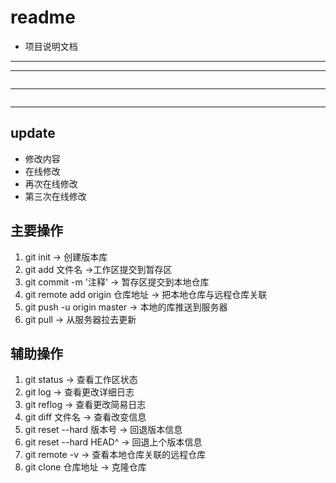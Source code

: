 # readme
- 项目说明文档
---
***
```js
```
---
```html
```
---
## update
- 修改内容
- 在线修改
- 再次在线修改
- 第三次在线修改

## 主要操作
1. git init -> 创建版本库
2. git add 文件名 ->工作区提交到暂存区
3. git commit -m '注释' -> 暂存区提交到本地仓库
4. git remote add origin 仓库地址 -> 把本地仓库与远程仓库关联
5. git push -u origin master -> 本地的库推送到服务器
6. git pull -> 从服务器拉去更新

## 辅助操作
1. git status -> 查看工作区状态
2. git log -> 查看更改详细日志
3. git reflog -> 查看更改简易日志
4. git diff 文件名 -> 查看改变信息
5. git reset --hard 版本号 -> 回退版本信息
6. git reset --hard HEAD^ -> 回退上个版本信息
7. git remote -v -> 查看本地仓库关联的远程仓库
8. git clone 仓库地址 -> 克隆仓库